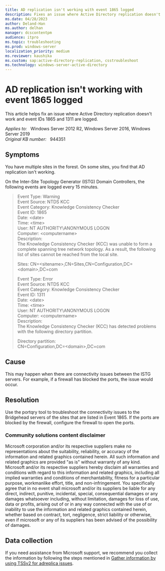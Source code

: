 ```yaml
---
title: AD replication isn't working with event 1865 logged
description: Fixes an issue where Active Directory replication doesn't work and event IDs 1865 and 1311 are logged.
ms.date: 04/28/2023
author: Deland-Han
ms.author: delhan
manager: dcscontentpm
audience: itpro
ms.topic: troubleshooting
ms.prod: windows-server
localization_priority: medium
ms.reviewer: kaushika
ms.custom: sap:active-directory-replication, csstroubleshoot
ms.technology: windows-server-active-directory
---
```

# AD replication isn't working with event 1865 logged

This article helps fix an issue where Active Directory replication doesn't work and event IDs 1865 and 1311 are logged.

_Applies to:_ &nbsp; Windows Server 2012 R2, Windows Server 2016, Windows Server 2019  
_Original KB number:_ &nbsp; 944351

## Symptoms

You have multiple sites in the forest. On some sites, you find that AD replication isn't working.

On the Inter-Site Topology Generator (ISTG) Domain Controllers, the following events are logged every 15 minutes.

> Event Type: Warning  
Event Source: NTDS KCC  
Event Category: Knowledge Consistency Checker  
Event ID: 1865  
Date: \<date>  
Time: \<time>  
User: NT AUTHORITY\ANONYMOUS LOGON  
Computer: \<computername>  
Description:  
The Knowledge Consistency Checker (KCC) was unable to form a complete spanning tree network topology. As a result, the following list of sites cannot be reached from the local site.
>
> Sites:
CN=\<sitename>,CN=Sites,CN=Configuration,DC=\<domain>,DC=com
>
> Event Type: Error  
Event Source: NTDS KCC  
Event Category: Knowledge Consistency Checker  
Event ID: 1311  
Date: \<date>  
Time: \<time>  
User: NT AUTHORITY\ANONYMOUS LOGON  
Computer: \<computername>  
Description:  
The Knowledge Consistency Checker (KCC) has detected problems with the following directory partition.
>
> Directory partition:  
CN=Configuration,DC=\<domain>,DC=com

## Cause

This may happen when there are connectivity issues between the ISTG servers. For example, if a firewall has blocked the ports, the issue would occur.

## Resolution

Use the portqry tool to troubleshoot the connectivity issues to the Bridgehead servers of the sites that are listed in Event 1865. If the ports are blocked by the firewall, configure the firewall to open the ports.

### Community solutions content disclaimer

Microsoft corporation and/or its respective suppliers make no representations about the suitability, reliability, or accuracy of the information and related graphics contained herein. All such information and related graphics are provided "as is" without warranty of any kind. Microsoft and/or its respective suppliers hereby disclaim all warranties and conditions with regard to this information and related graphics, including all implied warranties and conditions of merchantability, fitness for a particular purpose, workmanlike effort, title, and non-infringement. You specifically agree that in no event shall microsoft and/or its suppliers be liable for any direct, indirect, punitive, incidental, special, consequential damages or any damages whatsoever including, without limitation, damages for loss of use, data or profits, arising out of or in any way connected with the use of or inability to use the information and related graphics contained herein, whether based on contract, tort, negligence, strict liability or otherwise, even if microsoft or any of its suppliers has been advised of the possibility of damages.

## Data collection

If you need assistance from Microsoft support, we recommend you collect the information by following the steps mentioned in [Gather information by using TSSv2 for adreplica issues](../../windows-client/windows-troubleshooters/gather-information-using-tssv2-ad-replication.md).
